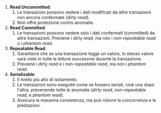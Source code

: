 
1. **Read Uncommitted**: 
	1. Le transazioni possono vedere i dati modificati da altre transazioni non ancora confermate (*dirty read*). 
	2. Non offre protezione contro anomalie.
2. **Read Committed**: 
	1. Le transazioni possono vedere solo i dati confermati (committed) da altre transazioni. Previene i *dirty read*, ma non i *non-repeatable read* o i *phantom read*.
3. **Repeatable Read**: 
	1. Garantisce che se una transazione legge un valore, lo stesso valore sarà visto in tutte le letture successive durante la transazione. 
	2. Previene i *dirty read* e i *non-repeatable read*, ma non i *phantom read*.
4. **Serializable**: 
	1. Il livello più alto di isolamento. 
	2. Le transazioni sono eseguite come se fossero seriali, cioè una dopo l'altra, prevenendo tutte le anomalie (*dirty read*, *non-repeatable read*, e *phantom read*). 
	3. Assicura la massima consistenza, ma può ridurre la concorrenza e le prestazioni.
